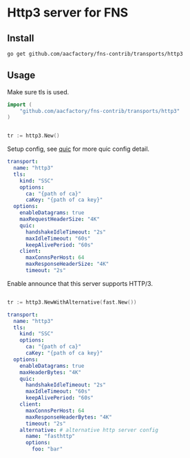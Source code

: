 # Http3 server for FNS

## Install
```bash
go get github.com/aacfactory/fns-contrib/transports/http3
```

## Usage
Make sure tls is used.

```go
import (
    "github.com/aacfactory/fns-contrib/transports/http3"
)
```

```go

tr := http3.New()

```

Setup config, see [quic](https://github.com/quic-go/quic-go) for more quic config detail. 

```yaml
transport:
  name: "http3"
  tls:
    kind: "SSC"
    options:
      ca: "{path of ca}"
      caKey: "{path of ca key}"
  options:
    enableDatagrams: true
    maxRequestHeaderSize: "4K"
    quic:
      handshakeIdleTimeout: "2s"
      maxIdleTimeout: "60s"
      keepAlivePeriod: "60s"
    client:
      maxConnsPerHost: 64
      maxResponseHeaderSize: "4K"
      timeout: "2s"
```

Enable announce that this server supports HTTP/3.

```go

tr := http3.NewWithAlternative(fast.New())

```

```yaml
transport:
  name: "http3"
  tls:
    kind: "SSC"
    options:
      ca: "{path of ca}"
      caKey: "{path of ca key}"
  options:
    enableDatagrams: true
    maxHeaderBytes: "4K"
    quic:
      handshakeIdleTimeout: "2s"
      maxIdleTimeout: "60s"
      keepAlivePeriod: "60s"
    client:
      maxConnsPerHost: 64
      maxResponseHeaderBytes: "4K"
      timeout: "2s"
    alternative: # alternative http server config
      name: "fasthttp" 
      options:
        foo: "bar"
```
